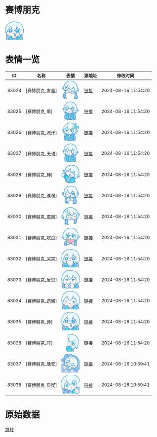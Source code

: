 # 赛博朋克

<img src="./cover.png" height="60" alt="cover" />

# 表情一览

|ID|名称|表情|源地址|修改时间|
|----|----|----|----|----|
|83024|[赛博朋克_害羞]|<img src="./pic/083024_%5B赛博朋克_害羞%5D.png" height="60" alt="害羞"/>|[链接](https://i0.hdslb.com/bfs/garb/11c03774384adec8c233e11250215e9718b71772.png)|2024-08-16 11:54:20|
|83025|[赛博朋克_晕]|<img src="./pic/083025_%5B赛博朋克_晕%5D.png" height="60" alt="晕"/>|[链接](https://i0.hdslb.com/bfs/garb/2e2bb6e96f58eb9ab3de1e81d8b88a10a42cae71.png)|2024-08-16 11:54:20|
|83026|[赛博朋克_流汗]|<img src="./pic/083026_%5B赛博朋克_流汗%5D.png" height="60" alt="流汗"/>|[链接](https://i0.hdslb.com/bfs/garb/605e5897db15173b2a7a9795a792e97876ffa05c.png)|2024-08-16 11:54:20|
|83027|[赛博朋克_无语]|<img src="./pic/083027_%5B赛博朋克_无语%5D.png" height="60" alt="无语"/>|[链接](https://i0.hdslb.com/bfs/garb/6299c36169f2db5d3ead9f620652f96627579e90.png)|2024-08-16 11:54:20|
|83028|[赛博朋克_棒]|<img src="./pic/083028_%5B赛博朋克_棒%5D.png" height="60" alt="棒"/>|[链接](https://i0.hdslb.com/bfs/garb/e5cd638404837cef277791e9b9458f405caf304d.png)|2024-08-16 11:54:20|
|83029|[赛博朋克_诶嘿]|<img src="./pic/083029_%5B赛博朋克_诶嘿%5D.png" height="60" alt="诶嘿"/>|[链接](https://i0.hdslb.com/bfs/garb/ccde52f7cacd7e837d53a10ad9d487c997e56078.png)|2024-08-16 11:54:20|
|83030|[赛博朋克_震撼]|<img src="./pic/083030_%5B赛博朋克_震撼%5D.png" height="60" alt="震撼"/>|[链接](https://i0.hdslb.com/bfs/garb/7a177f0a9b355b0834e6c2cbfb3537a932f4128f.png)|2024-08-16 11:54:20|
|83031|[赛博朋克_吃瓜]|<img src="./pic/083031_%5B赛博朋克_吃瓜%5D.png" height="60" alt="吃瓜"/>|[链接](https://i0.hdslb.com/bfs/garb/ef0b40811185117fb8a5b81ed0d1a8347ea9e88d.png)|2024-08-16 11:54:20|
|83032|[赛博朋克_哭哭]|<img src="./pic/083032_%5B赛博朋克_哭哭%5D.png" height="60" alt="哭哭"/>|[链接](https://i0.hdslb.com/bfs/garb/c74a79e3deb92ea04f99de8f923e5ade1df709a8.png)|2024-08-16 11:54:20|
|83033|[赛博朋克_反思]|<img src="./pic/083033_%5B赛博朋克_反思%5D.png" height="60" alt="反思"/>|[链接](https://i0.hdslb.com/bfs/garb/247dcee24ea697b108f9a87f0dc2aff402622b74.png)|2024-08-16 11:54:20|
|83034|[赛博朋克_遗憾]|<img src="./pic/083034_%5B赛博朋克_遗憾%5D.png" height="60" alt="遗憾"/>|[链接](https://i0.hdslb.com/bfs/garb/7dde6f2fd5cee69056f8c166b096da8ae85d2ede.png)|2024-08-16 11:54:20|
|83035|[赛博朋克_馋]|<img src="./pic/083035_%5B赛博朋克_馋%5D.png" height="60" alt="馋"/>|[链接](https://i0.hdslb.com/bfs/garb/68f5eb2917264d13e542e6347c2680e9c86325a1.png)|2024-08-16 11:54:20|
|83036|[赛博朋克_盯]|<img src="./pic/083036_%5B赛博朋克_盯%5D.png" height="60" alt="盯"/>|[链接](https://i0.hdslb.com/bfs/garb/b98439e4fbf0a79a5180c25eb45195003635d648.png)|2024-08-16 11:54:20|
|83037|[赛博朋克_晚安]|<img src="./pic/083037_%5B赛博朋克_晚安%5D.png" height="60" alt="晚安"/>|[链接](https://i0.hdslb.com/bfs/garb/6f558837be14fb85a337c2675643d67b2f65a1bc.png)|2024-08-16 10:59:41|
|83038|[赛博朋克_质疑]|<img src="./pic/083038_%5B赛博朋克_质疑%5D.png" height="60" alt="质疑"/>|[链接](https://i0.hdslb.com/bfs/garb/700a8df5c038fac4009af93a4d3e25c95eb340c0.png)|2024-08-16 10:59:41|

# 原始数据

[跳转](./raw.json)

